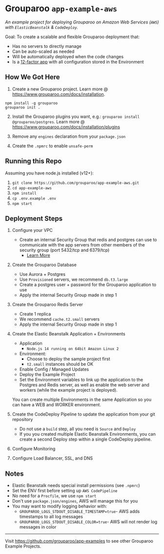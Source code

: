 # Grouparoo `app-example-aws`

_An example project for deploying Grouparoo on Amazon Web Services (`AWS`) with `ElasticBeanstalk` & `CodeDeploy`._

Goal: To create a scalable and flexible Grouparoo deployment that:

- Has no servers to directly manage
- Can be auto-scaled as needed
- Will be automatically deployed when the code changes
- Is a [12-factor app](https://12factor.net/) with all configuration stored in the Environment

## How We Got Here

1. Create a new Grouparoo project. Learn more @ https://www.grouparoo.com/docs/installation.

```
npm install -g grouparoo
grouparoo init .
```

2. Install the Grouparoo plugins you want, e.g.: `grouparoo install @grouparoo/postgres`. Learn more @ https://www.grouparoo.com/docs/installation/plugins

3. Remove any `engines` declaration from your `package.json`
4. Create the `.npmrc` to enable `unsafe-perm`

## Running this Repo

Assuming you have node.js installed (v12+):

1. `git clone https://github.com/grouparoo/app-example-aws.git`
2. `cd app-example-aws`
3. `npm install`
4. `cp .env.example .env`
5. `npm start`

## Deployment Steps

1. Configure your VPC
   - Create an internal Security Group that redis and postgres can use to communicate with the app servers from other members of the security group (port 5432/tcp and 6379/tcp)
     - [Learn More](https://docs.aws.amazon.com/elasticbeanstalk/latest/dg/AWSHowTo.ElastiCache.html)
2. Create the Grouparoo Database
   - Use Aurora + Postgres
   - Use `Provisioned` servers, we recommend `db.t3.large`
   - Create a postgres user + password for the Grouparoo application to use
   - Apply the internal Security Group made in step 1
3. Create the Grouparoo Redis Server
   - Create 1 replica
   - We recommend `cache.t2.small` servers
   - Apply the internal Security Group made in step 1
4. Create the Elastic Beanstalk Application + Environments

   - Application
     - `Node.js 14 running on 64bit Amazon Linux 2`
   - Environment:
     - Choose to deploy the sample project first
     - `t2.small` instances should be OK
   - Enable Config / Managed Updates
   - Deploy the Example Project
   - Set the Environment variables to link up the application to the Postgres and Redis server, as well as enable the web server and workers (while the example project is deployed).

   You can create multiple Environments in the same Application so you can have a WEB and WORKER environment.

5. Create the CodeDeploy Pipeline to update the application from your git repository

   - Do not use a `build` step, all you need is `Source` and `Deploy`
   - If you you created multiple Elastic Beanstalk Environments, you can create a second Deploy step within a single CodeDeploy pipeline.

6. Configure Monitoring
7. Configure Load Balancer, SSL, and DNS

## Notes

- Elastic Beanstalk needs special install permissions (see `.npmrc`)
- Set the ENV first before setting up `AWS CodePipeline`
- No need for a `Procfile`, we use `npm start`
- Don't use `package.json/engines`, AWS will manage this for you
- You may want to modify logging behavior with:
  - `GROUPAROO_LOGS_STDOUT_DISABLE_TIMESTAMP=true`- AWS adds timestamps to all log messages
  - `GROUPAROO_LOGS_STDOUT_DISABLE_COLOR=true`- AWS will not render log messages in color

---

Visit https://github.com/grouparoo/app-examples to see other Grouparoo Example Projects.
